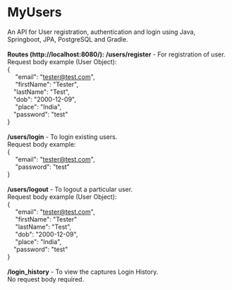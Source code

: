 # MyUsers
An API for User registration, authentication and login using Java, Springboot, JPA, PostgreSQL and Gradle.
<br><br>
<b>Routes (http://localhost:8080/):</b>
<b>/users/register</b> -  For registration of user. <br>
Request body example (User Object): <br>
{<br>
&emsp;    "email": "tester@test.com",<br>
&emsp;    "firstName": "Tester",<br>
    &emsp;"lastName": "Test",<br>
    &emsp;"dob": "2000-12-09",<br>
  &emsp;  "place": "India",<br>
    &emsp;"password": "test"<br>
}<br>
<br>
<b>/users/login</b> - To login existing users.<br>
Request body example:<br>
{<br>
  &emsp;  "email": "tester@test.com",<br>
&emsp;    "password": "test"<br>
}<br>
<br>
<b>/users/logout</b> - To logout a particular user.<br>
Request body example (User Object): <br>
{<br>
&emsp;    "email": "tester@test.com",<br>
&emsp;    "firstName": "Tester"<br>
&emsp;    "lastName": "Test",<br>
 &emsp;   "dob": "2000-12-09",<br>
   &emsp; "place": "India",<br>
    &emsp;"password": "test"<br>
}<br>
<br>
<b>/login_history</b> - To view the captures Login History.<br>
No request body required.
